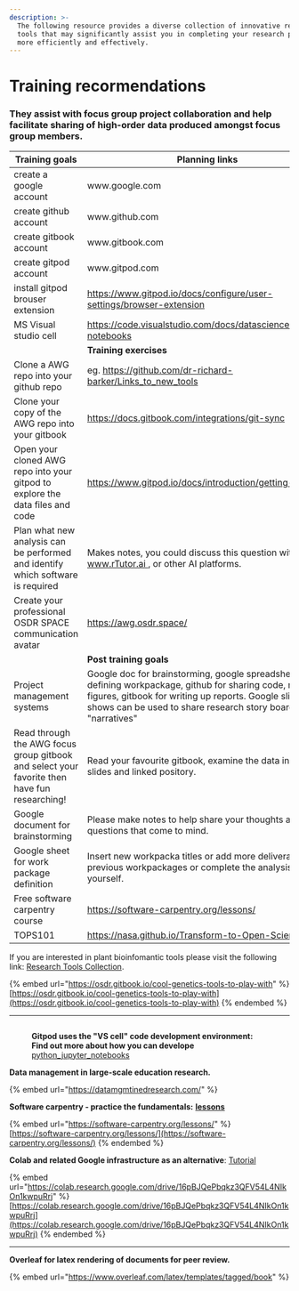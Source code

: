 ```yaml
---
description: >-
  The following resource provides a diverse collection of innovative research
  tools that may significantly assist you in completing your research papers
  more efficiently and effectively.
---
```


# Training recormendations

### They assist with focus group project collaboration and help facilitate sharing of high-order data produced amongst focus group members.&#x20;



<table><thead><tr><th width="291">Training goals</th><th>Planning links </th></tr></thead><tbody><tr><td>create a google account</td><td>www.google.com</td></tr><tr><td>create github account</td><td>www.github.com</td></tr><tr><td>create gitbook account</td><td>www.gitbook.com</td></tr><tr><td>create gitpod account</td><td>www.gitpod.com</td></tr><tr><td>install gitpod brouser extension</td><td><a href="https://www.gitpod.io/docs/configure/user-settings/browser-extension">https://www.gitpod.io/docs/configure/user-settings/browser-extension</a></td></tr><tr><td>MS Visual studio cell</td><td><a href="https://code.visualstudio.com/docs/datascience/jupyter-notebooks">https://code.visualstudio.com/docs/datascience/jupyter-notebooks</a></td></tr><tr><td></td><td><strong>Training exercises</strong></td></tr><tr><td>Clone a AWG repo into your github repo</td><td>eg. <a href="https://github.com/dr-richard-barker/Links_to_new_tools">https://github.com/dr-richard-barker/Links_to_new_tools</a></td></tr><tr><td>Clone your copy of the AWG repo into your gitbook</td><td><a href="https://docs.gitbook.com/integrations/git-sync">https://docs.gitbook.com/integrations/git-sync</a></td></tr><tr><td>Open your cloned AWG repo into your gitpod to explore the data files and code</td><td><a href="https://www.gitpod.io/docs/introduction/getting-started">https://www.gitpod.io/docs/introduction/getting-started</a></td></tr><tr><td>Plan what new analysis can be performed and identify which software is required</td><td>Makes notes, you could discuss this question with <a href="https://www.rtutor.ai/">www.rTutor.ai </a>, or other AI platforms. </td></tr><tr><td>Create your professional OSDR SPACE communication avatar </td><td><a href="https://awg.osdr.space/">https://awg.osdr.space/</a></td></tr><tr><td></td><td><strong>Post training goals</strong></td></tr><tr><td>Project management systems</td><td>Google doc for brainstorming, google spreadsheet for defining workpackage, github for sharing code, results, figures, gitbook for writing up reports. Google slide shows can be used to share research story boards or "narratives"</td></tr><tr><td>Read through the AWG focus group gitbook and select your favorite then have fun researching! </td><td>Read your favourite gitbook, examine the data in the slides and linked pository. </td></tr><tr><td>Google document for brainstorming</td><td>Please make notes to help share your thoughts and any questions that come to mind.</td></tr><tr><td>Google sheet for work package definition</td><td>Insert new workpacka titles or add more deliverables to previous workpackages or complete the analysis yourself. </td></tr><tr><td>Free software carpentry course </td><td><a href="https://software-carpentry.org/lessons/">https://software-carpentry.org/lessons/</a></td></tr><tr><td>TOPS101</td><td><a href="https://nasa.github.io/Transform-to-Open-Science/">https://nasa.github.io/Transform-to-Open-Science/</a></td></tr></tbody></table>

&#x20;If you are interested in plant bioinfomantic tools please visit the following link: [Research Tools Collection](http://example.com).&#x20;

{% embed url="https://osdr.gitbook.io/cool-genetics-tools-to-play-with" %}
[https://osdr.gitbook.io/cool-genetics-tools-to-play-with](https://osdr.gitbook.io/cool-genetics-tools-to-play-with)
{% endembed %}

***

<figure><img src=".gitbook/assets/image (4).png" alt=""><figcaption><p><strong>Gitpod uses the "VS cell" code development environment: Find out more about how you can develope</strong> <a href="https://code.visualstudio.com/docs/datascience/jupyter-notebooks">python_jupyter_notebooks</a></p></figcaption></figure>

**Data management in large-scale education research.**&#x20;

{% embed url="https://datamgmtinedresearch.com/" %}

**Software carpentry - practice the fundamentals:** [**lessons**](https://software-carpentry.org/lessons/)

{% embed url="https://software-carpentry.org/lessons/" %}
[https://software-carpentry.org/lessons/](https://software-carpentry.org/lessons/)
{% endembed %}

**Colab and related Google infrastructure as an alternative**: [Tutorial](https://colab.research.google.com/drive/16pBJQePbqkz3QFV54L4NIkOn1kwpuRrj)

{% embed url="https://colab.research.google.com/drive/16pBJQePbqkz3QFV54L4NIkOn1kwpuRrj" %}
[https://colab.research.google.com/drive/16pBJQePbqkz3QFV54L4NIkOn1kwpuRrj](https://colab.research.google.com/drive/16pBJQePbqkz3QFV54L4NIkOn1kwpuRrj)
{% endembed %}

***

**Overleaf for latex rendering of documents for peer review.**&#x20;

{% embed url="https://www.overleaf.com/latex/templates/tagged/book" %}
